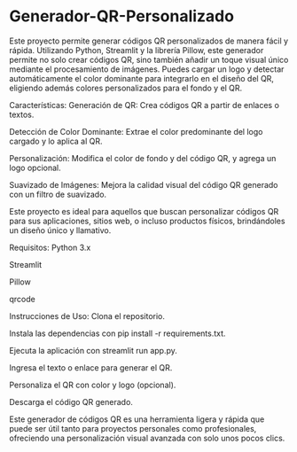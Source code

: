 # Generador-QR-Personalizado
Este proyecto permite generar códigos QR personalizados de manera fácil y rápida. Utilizando Python, Streamlit y la librería Pillow, este generador permite no solo crear códigos QR, sino también añadir un toque visual único mediante el procesamiento de imágenes. Puedes cargar un logo y detectar automáticamente el color dominante para integrarlo en el diseño del QR, eligiendo además colores personalizados para el fondo y el QR.

Características:
Generación de QR: Crea códigos QR a partir de enlaces o textos.

Detección de Color Dominante: Extrae el color predominante del logo cargado y lo aplica al QR.

Personalización: Modifica el color de fondo y del código QR, y agrega un logo opcional.

Suavizado de Imágenes: Mejora la calidad visual del código QR generado con un filtro de suavizado.

Este proyecto es ideal para aquellos que buscan personalizar códigos QR para sus aplicaciones, sitios web, o incluso productos físicos, brindándoles un diseño único y llamativo.

Requisitos:
Python 3.x

Streamlit

Pillow

qrcode

Instrucciones de Uso:
Clona el repositorio.

Instala las dependencias con pip install -r requirements.txt.

Ejecuta la aplicación con streamlit run app.py.

Ingresa el texto o enlace para generar el QR.

Personaliza el QR con color y logo (opcional).

Descarga el código QR generado.

Este generador de códigos QR es una herramienta ligera y rápida que puede ser útil tanto para proyectos personales como profesionales, ofreciendo una personalización visual avanzada con solo unos pocos clics.

